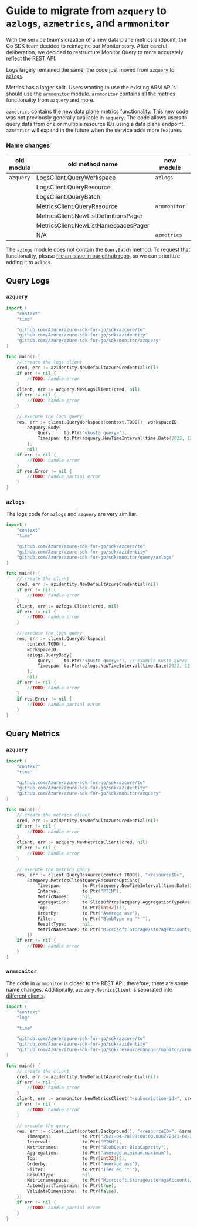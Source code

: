 # Guide to migrate from `azquery` to `azlogs`, `azmetrics`, and `armmonitor`

With the service team's creation of a new data plane metrics endpoint, the Go SDK team decided to reimagine our Monitor story. After careful deliberation, we decided to restructure Monitor Query to more accurately reflect the [REST API][rest_api].

Logs largely remained the same; the code just moved from `azquery` to [`azlogs`][azlogs].

Metrics has a larger split. Users wanting to use the existing ARM API's should use the [`armmonitor`][armmonitor] module. `armmonitor` contains all the metrics functionality from `azquery` and more.

[`azmetrics`][azmetrics] contains the [new data plane metrics][azmetrics_blog] functionality. This new code was not previously generally available in `azquery`. The code allows users to query data from one or multiple resource IDs using a data plane endpoint. `azmetrics` will expand in the future when the service adds more features.

### Name changes

| old module   | old method name |new module | new method name | 
| ----------- | ----------- | --- | --- |
| `azquery` | LogsClient.QueryWorkspace | `azlogs` | Client.QueryWorkspace |
|  | LogsClient.QueryResource |  | Client.QueryResource |
| | LogsClient.QueryBatch | | N/A |
| | MetricsClient.QueryResource | `armmonitor` | MetricsClient.List |
| | MetricsClient.NewListDefinitionsPager  | | MetricDefinitionsClient.NewListPager |
| | MetricsClient.NewListNamespacesPager  | | MetricNamespacesClient.NewListPager |
|  | N/A | `azmetrics` | Client.QueryResources | 

The `azlogs` module does not contain the `QueryBatch` method. To request that functionality, please [file an issue in our github repo][github_issues], so we can prioritize adding it to `azlogs`.

## Query Logs

### `azquery`

```go
import (
	"context"
	"time"

	"github.com/Azure/azure-sdk-for-go/sdk/azcore/to"
	"github.com/Azure/azure-sdk-for-go/sdk/azidentity"
	"github.com/Azure/azure-sdk-for-go/sdk/monitor/azquery"
)

func main() {
    // create the logs client
    cred, err := azidentity.NewDefaultAzureCredential(nil)
    if err != nil {
        //TODO: handle error
    }
    client, err := azquery.NewLogsClient(cred, nil)
    if err != nil {
        //TODO: handle error
    }

    // execute the logs query
    res, err := client.QueryWorkspace(context.TODO(), workspaceID,
        azquery.Body{
            Query:    to.Ptr("<kusto query>"),
            Timespan: to.Ptr(azquery.NewTimeInterval(time.Date(2022, 12, 25, 0, 0, 0, 0, time.UTC), time.Date(2022, 12, 25, 12, 0, 0, 0, time.UTC))),
        },
        nil)
    if err != nil {
        //TODO: handle error
    }
    if res.Error != nil {
        //TODO: handle partial error
    }
}
```

### `azlogs`

The logs code for `azlogs` and `azquery` are very similiar. 

```go
import (
	"context"
	"time"

	"github.com/Azure/azure-sdk-for-go/sdk/azcore/to"
	"github.com/Azure/azure-sdk-for-go/sdk/azidentity"
	"github.com/Azure/azure-sdk-for-go/sdk/monitor/query/azlogs"
)

func main() {
    // create the client
    cred, err := azidentity.NewDefaultAzureCredential(nil)
    if err != nil {
        //TODO: handle error
    }
    client, err := azlogs.Client(cred, nil)
    if err != nil {
        //TODO: handle error
    }

    // execute the logs query
    res, err := client.QueryWorkspace(
        context.TODO(),
        workspaceID,
        azlogs.QueryBody{
            Query:    to.Ptr("<kusto query>"), // example Kusto query
            Timespan: to.Ptr(azlogs.NewTimeInterval(time.Date(2022, 12, 25, 0, 0, 0, 0, time.UTC), time.Date(2022, 12, 25, 12, 0, 0, 0, time.UTC))),
        },
        nil)
    if err != nil {
        //TODO: handle error
    }
    if res.Error != nil {
        //TODO: handle partial error
    }
}
```

## Query Metrics

### `azquery`

```go
import (
	"context"
	"time"

	"github.com/Azure/azure-sdk-for-go/sdk/azcore/to"
	"github.com/Azure/azure-sdk-for-go/sdk/azidentity"
	"github.com/Azure/azure-sdk-for-go/sdk/monitor/azquery"
)

func main() {
    // create the metrics client
    cred, err := azidentity.NewDefaultAzureCredential(nil)
    if err != nil {
        //TODO: handle error
    }
    client, err := azquery.NewMetricsClient(cred, nil)
    if err != nil {
        //TODO: handle error
    }

    // execute the metrics query
    res, err := client.QueryResource(context.TODO(), "<resourceID>",
        &azquery.MetricsClientQueryResourceOptions{
            Timespan:        to.Ptr(azquery.NewTimeInterval(time.Date(2022, 12, 25, 0, 0, 0, 0, time.UTC), time.Date(2022, 12, 25, 12, 0, 0, 0, time.UTC))),
            Interval:        to.Ptr("PT1M"),
            MetricNames:     nil,
            Aggregation:     to.SliceOfPtrs(azquery.AggregationTypeAverage, azquery.AggregationTypeCount),
            Top:             to.Ptr[int32](3),
            OrderBy:         to.Ptr("Average asc"),
            Filter:          to.Ptr("BlobType eq '*'"),
            ResultType:      nil,
            MetricNamespace: to.Ptr("Microsoft.Storage/storageAccounts/blobServices"),
        })
    if err != nil {
        //TODO: handle error
    }
}
```

### `armmonitor`

The code in `armmonitor` is closer to the REST API; therefore, there are some name changes. Additionally, `azquery.MetricsClient` is separated into [different clients](#name-changes).

```go
import (
    "context"
	"log"

	"time"

	"github.com/Azure/azure-sdk-for-go/sdk/azcore/to"
	"github.com/Azure/azure-sdk-for-go/sdk/azidentity"
	"github.com/Azure/azure-sdk-for-go/sdk/resourcemanager/monitor/armmonitor"
)

func main() {
    // create the client
    cred, err := azidentity.NewDefaultAzureCredential(nil)
    if err != nil {
        //TODO: handle error
    }
    client, err := armmonitor.NewMetricsClient("<subscription-id>", cred, nil)
    if err != nil {
        //TODO: handle error
    }

    // execute the query
    res, err := client.List(context.Background(), "<resourceID>", &armmonitor.MetricsClientListOptions{
        Timespan:            to.Ptr("2021-04-20T09:00:00.000Z/2021-04-20T14:00:00.000Z"),
        Interval:            to.Ptr("PT6H"),
        Metricnames:         to.Ptr("BlobCount,BlobCapacity"),
        Aggregation:         to.Ptr("average,minimum,maximum"),
        Top:                 to.Ptr[int32](5),
        Orderby:             to.Ptr("average asc"),
        Filter:              to.Ptr("Tier eq '*'"),
        ResultType:          nil,
        Metricnamespace:     to.Ptr("Microsoft.Storage/storageAccounts/blobServices"),
        AutoAdjustTimegrain: to.Ptr(true),
        ValidateDimensions:  to.Ptr(false),
    })
    if err != nil {
        //TODO: handle partial error
    }
}
```

<!-- LINKS -->
[armmonitor]: https://pkg.go.dev/github.com/Azure/azure-sdk-for-go/sdk/resourcemanager/monitor/armmonitor
[azlogs]: https://pkg.go.dev/github.com/Azure/azure-sdk-for-go/sdk/monitor/query/azlogs
[azmetrics]: https://pkg.go.dev/github.com/Azure/azure-sdk-for-go/sdk/monitor/query/azmetrics
[azmetrics_blog]: https://devblogs.microsoft.com/azure-sdk/multi-resource-metrics-query-support-in-the-azure-monitor-query-libraries/
[github_issues]: https://github.com/Azure/azure-sdk-for-go/issues
[rest_api]: https://learn.microsoft.com/en-us/rest/api/monitor/





